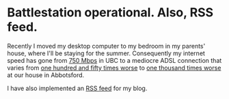 Battlestation operational. Also, RSS feed.
=========
Recently I moved my desktop computer to my bedroom in my parents' house, where I'll be staying for the summer. Consequently my internet speed has gone from [750 Mbps](http://www.speedtest.net/result/2474736716.png) in UBC to a mediocre ADSL connection that varies from [one hundred and fifty times worse](http://www.speedtest.net/result/2673834143.png) to [one thousand times worse](http://www.speedtest.net/result/2673788634.png) at our house in Abbotsford.

I have also implemented an [RSS feed](blog/rss.xml) for my blog.
